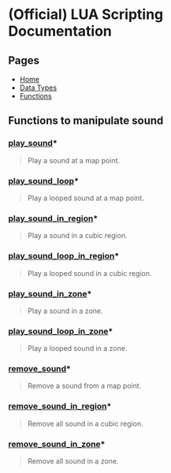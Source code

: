 
# (Official) LUA Scripting Documentation

## Pages

- [Home](../../index)
- [Data Types](../data-types)
- [Functions](../functions)

## Functions to manipulate sound

### [play_sound](sound/play_sound)*

> Play a sound at a map point.

### [play_sound_loop](sound/play_sound_loop)*

> Play a looped sound at a map point.

### [play_sound_in_region](sound/play_sound_in_region)*

> Play a sound in a cubic region.

### [play_sound_loop_in_region](sound/play_sound_loop_in_region)*

> Play a looped sound in a cubic region.

### [play_sound_in_zone](sound/play_sound_in_zone)*

> Play a sound in a zone.

### [play_sound_loop_in_zone](sound/play_sound_loop_in_zone)*

> Play a looped sound in a zone.

### [remove_sound](sound/remove_sound)*

> Remove a sound from a map point.

### [remove_sound_in_region](sound/remove_sound_in_region)*

> Remove all sound in a cubic region.

### [remove_sound_in_zone](sound/remove_sound_in_zone)*

> Remove all sound in a zone.
